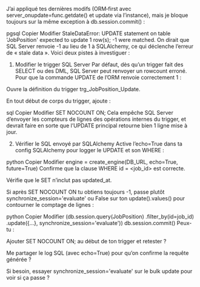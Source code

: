 J’ai appliqué tes dernières modifs (ORM‑first avec server_onupdate=func.getdate() et update via l’instance), mais je bloque toujours sur la même exception à db.session.commit() :

pgsql
Copier
Modifier
StaleDataError: UPDATE statement on table 'JobPosition' expected to update 1 row(s); -1 were matched.
On dirait que SQL Server renvoie -1 au lieu de 1 à SQLAlchemy, ce qui déclenche l’erreur de « stale data ». Voici deux pistes à investiguer :

1. Modifier le trigger SQL Server
Par défaut, dès qu’un trigger fait des SELECT ou des DML, SQL Server peut renvoyer un rowcount erroné. Pour que la commande UPDATE de l’ORM renvoie correctement 1 :

Ouvre la définition du trigger trg_JobPosition_Update.

En tout début de corps du trigger, ajoute :

sql
Copier
Modifier
SET NOCOUNT ON;
Cela empêche SQL Server d’envoyer les compteurs de lignes des opérations internes du trigger, et devrait faire en sorte que l’UPDATE principal retourne bien 1 ligne mise à jour.

2. Vérifier le SQL envoyé par SQLAlchemy
Active l’echo=True dans ta config SQLAlchemy pour logger le UPDATE et son WHERE :

python
Copier
Modifier
engine = create_engine(DB_URL, echo=True, future=True)
Confirme que la clause WHERE id = <job_id> est correcte.

Vérifie que le SET n’inclut pas updated_at.

Si après SET NOCOUNT ON tu obtiens toujours -1, passe plutôt synchronize_session='evaluate' ou False sur ton update().values() pour contourner le comptage de lignes :

python
Copier
Modifier
(db.session.query(JobPosition)
    .filter_by(id=job_id)
    .update({...}, synchronize_session='evaluate'))
db.session.commit()
Peux-tu :

Ajouter SET NOCOUNT ON; au début de ton trigger et retester ?

Me partager le log SQL (avec echo=True) pour qu’on confirme la requête générée ?

Si besoin, essayer synchronize_session='evaluate' sur le bulk update pour voir si ça passe ?